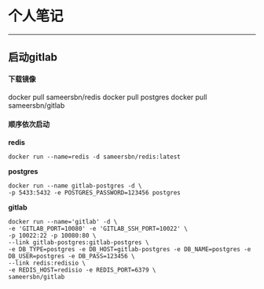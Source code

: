 # 个人笔记

--------------------

## 启动gitlab ##
#### 下载镜像 ####
docker pull sameersbn/redis
docker pull postgres
docker pull sameersbn/gitlab
#### 顺序依次启动 ####
**redis**

	docker run --name=redis -d sameersbn/redis:latest
**postgres**

	docker run --name gitlab-postgres -d \
	-p 5433:5432 -e POSTGRES_PASSWORD=123456 postgres
**gitlab**

	docker run --name='gitlab' -d \
	-e 'GITLAB_PORT=10080' -e 'GITLAB_SSH_PORT=10022' \
	-p 10022:22 -p 10080:80 \
	--link gitlab-postgres:gitlab-postgres \
	-e DB_TYPE=postgres -e DB_HOST=gitlab-postgres -e DB_NAME=postgres -e DB_USER=postgres -e DB_PASS=123456 \
	--link redis:redisio \
	-e REDIS_HOST=redisio -e REDIS_PORT=6379 \
	sameersbn/gitlab
